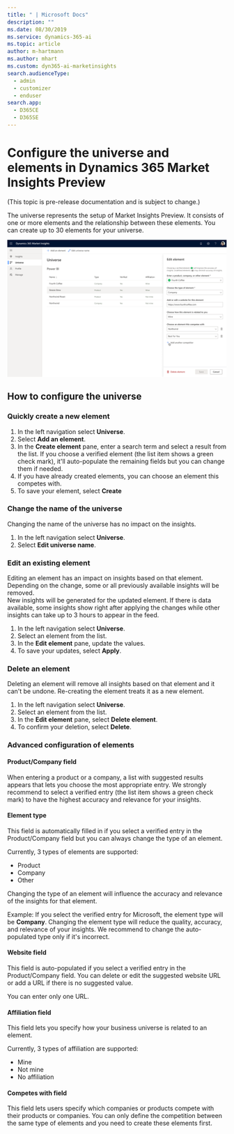 ```yaml
---
title: " | Microsoft Docs"
description: ""
ms.date: 08/30/2019
ms.service: dynamics-365-ai
ms.topic: article
author: m-hartmann
ms.author: mhart
ms.custom: dyn365-ai-marketinsights
search.audienceType: 
  - admin
  - customizer
  - enduser
search.app: 
  - D365CE
  - D365SE
---
```


# Configure the universe and elements in Dynamics 365 Market Insights Preview

(This topic is pre-release documentation and is subject to change.)

The universe represents the setup of Market Insights Preview. It consists of one or more elements and the relationship between these elements. You can create up to 30 elements for your universe.

![List of elements in a business universe with an opened edit pane](media/universe-tablemode.png)

## How to configure the universe

### Quickly create a new element

1. In the left navigation select **Universe**.
2. Select **Add an element**.
3. In the **Create element** pane, enter a search term and select a result from the list. If you choose a verified element (the list item shows a green check mark), it'll auto-populate the remaining fields but you can change them if needed.
4. If you have already created elements, you can choose an element this competes with.
5. To save your element, select **Create**

### Change the name of the universe

Changing the name of the universe has no impact on the insights. 

1. In the left navigation select **Universe**.
2. Select **Edit universe name**.

### Edit an existing element

Editing an element has an impact on insights based on that element. Depending on the change, some or all previously available insights will be removed.   
New insights will be generated for the updated element. If there is data available, some insights show right after applying the changes while other insights can take up to 3 hours to appear in the feed.

1. In the left navigation select **Universe**.
2. Select an element from the list.
3. In the **Edit element** pane, update the values. 
4. To save your updates, select **Apply**.

### Delete an element

Deleting an element will remove all insights based on that element and it can't be undone. Re-creating the element treats it as a new element.

1. In the left navigation select **Universe**.
2. Select an element from the list.
3. In the **Edit element** pane, select **Delete element**.
4. To confirm your deletion, select **Delete**.

### Advanced configuration of elements

#### Product/Company field

When entering a product or a company, a list with suggested results appears that lets you choose the most appropriate entry. We strongly recommend to select a verified entry (the list item shows a green check mark) to have the highest accuracy and relevance for your insights.

#### Element type

This field is automatically filled in if you select a verified entry in the Product/Company field but you can always change the type of an element.  

Currently, 3 types of elements are supported:

- Product
- Company
- Other

Changing the type of an element will influence the accuracy and relevance of the insights for that element. 

Example: If you select the verified entry for Microsoft, the element type will be **Company**. Changing the element type will reduce the quality, accuracy, and relevance of your insights. We recommend to change the auto-populated type only if it's incorrect.

#### Website field

This field is auto-populated if you select a verified entry in the Product/Company field. You can delete or edit the suggested website URL or add a URL if there is no suggested value.

You can enter only one URL.

#### Affiliation field

This field lets you specify how your business universe is related to an element. 

Currently, 3 types of affiliation are supported:

- Mine
- Not mine
- No affiliation

#### Competes with field

This field lets users specify which companies or products compete with their products or companies. You can only define the competition between the same type of elements and you need to create these elements first.
